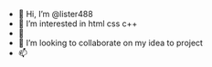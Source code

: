 - 👋 Hi, I’m @lister488
- 👀 I’m interested in html css c++
- 🌱 <!--I’m currently learning -->
- 💞️ I’m looking to collaborate on my idea to project
- 📫 <!-- How to reach me -->

<!---
lister488/lister488 is a ✨ special ✨ repository because its `README.md` (this file) appears on your GitHub profile.
You can click the Preview link to take a look at your changes.
--->
